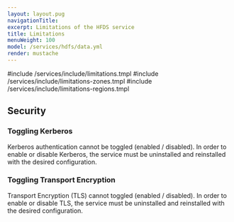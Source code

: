```yaml
---
layout: layout.pug
navigationTitle:
excerpt: Limitations of the HFDS service
title: Limitations
menuWeight: 100
model: /services/hdfs/data.yml
render: mustache
---
```


#include /services/include/limitations.tmpl
#include /services/include/limitations-zones.tmpl
#include /services/include/limitations-regions.tmpl

## Security

### Toggling Kerberos

Kerberos authentication cannot be toggled (enabled / disabled). In order to enable or disable Kerberos, the service must be uninstalled and reinstalled with the desired configuration.

### Toggling Transport Encryption

Transport Encryption (TLS) cannot toggled (enabled / disabled). In order to enable or disable TLS, the service must be uninstalled and reinstalled with the desired configuration.
